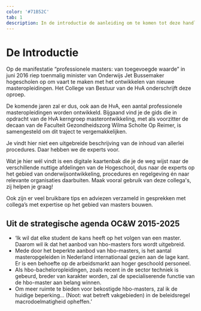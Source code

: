 ```yaml
---
color: '#71B52C'
tab: 1
description: In de introductie de aanleiding om te komen tot deze handleiding voor het bouwen van een masteropleiding aan de HvA en het waarom van deze website.
---
```


# De Introductie

Op de manifestatie “professionele masters: van toegevoegde waarde” in juni 2016 riep toenmalig minister van Onderwijs Jet Bussemaker hogescholen op om vaart te maken met het ontwikkelen van nieuwe masteropleidingen. Het College van Bestuur van de HvA onderschrijft deze oproep.

De komende jaren zal er dus, ook aan de HvA, een aantal professionele masteropleidingen worden ontwikkeld. Bijgaand vind je de gids die in opdracht van de HvA kerngroep masterontwikkeling, met als voorzitter de decaan van de Faculteit Gezondheidszorg Wilma Scholte Op Reimer, is samengesteld om dit traject te vergemakkelijken.

Je vindt hier niet een uitgebreide beschrijving van de inhoud van allerlei procedures. Daar hebben we de experts voor. 

Wat je hier wél vindt is een digitale kaartenbak die je de weg wijst naar de verschillende nuttige afdelingen van de Hogeschool, dus naar de experts op het gebied van onderwijsontwikkeling, procedures en regelgeving én naar relevante organisaties daarbuiten. Maak vooral gebruik van deze collega's, zij helpen je graag!

Ook zijn er veel bruikbare tips en adviezen verzameld in gesprekken met collega’s met expertise op het gebied van masters bouwen.

## Uit de strategische agenda OC&W 2015-2025

* ‘Ik wil dat elke student de kans heeft op het volgen van een master. Daarom wil ik dat het aanbod van hbo-masters fors wordt uitgebreid.
* Mede door het beperkte aanbod van hbo-masters, is het aantal masteropgeleiden in Nederland internationaal gezien aan de lage kant. Er is een behoefte op de arbeidsmarkt aan hoger geschoold personeel.
* Als hbo-bacheloropleidingen, zoals recent in de sector techniek is gebeurd, breder van karakter worden, zal de specialiserende functie van de hbo-master aan belang winnen.
* Om meer ruimte te bieden voor bekostigde hbo-masters, zal ik de huidige beperking… (Noot: wat betreft vakgebieden) in de beleidsregel macrodoelmatigheid opheffen.’
